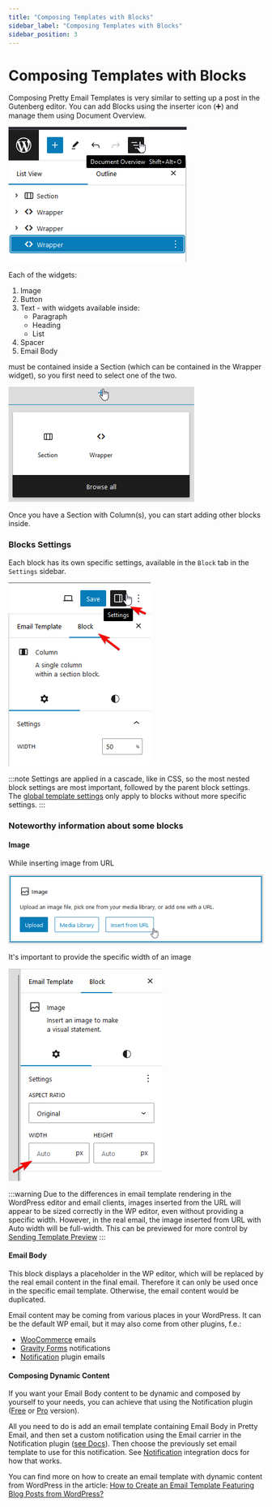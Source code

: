 ```yaml
---
title: "Composing Templates with Blocks"
sidebar_label: "Composing Templates with Blocks"
sidebar_position: 3
---
```


# Composing Templates with Blocks

Composing Pretty Email Templates is very similar to setting up a post in the Gutenberg editor. You can add Blocks using the inserter icon (➕) and manage them using Document Overview.

![](../../assets/email-editor-document-outline-structure.png)

Each of the widgets:

1. Image
2. Button
3. Text - with widgets available inside:
   * Paragraph
   * Heading
   * List
4. Spacer
5. Email Body

must be contained inside a Section (which can be contained in the Wrapper widget), so you first need to select one of the two.

![](../../assets/email-block-section-wrapper-selection.png)

Once you have a Section with Column(s), you can start adding other blocks inside.

### Blocks Settings

Each block has its own specific settings, available in the `Block` tab in the `Settings` sidebar.

![](../../assets/email-block-settings-panel-access.png)

:::note
Settings are applied in a cascade, like in CSS, so the most nested block settings are most important, followed by the parent block settings. The [global template settings](global-template-settings/index.md) only apply to blocks without more specific settings.
:::

### Noteworthy information about some blocks

#### Image

While inserting image from URL

![](../../assets/email-image-block-upload-options.png)

It's important to provide the specific width of an image

![](../../assets/email-image-block-width-settings.png)

:::warning
Due to the differences in email template rendering in the WordPress editor and email clients, images inserted from the URL will appear to be sized correctly in the WP editor, even without providing a specific width.  However, in the real email, the image inserted from URL with Auto width will be full-width. This can be previewed for more control by [Sending Template Preview](creating-new-template.md#sending-template-preview)
:::

#### Email Body

This block displays a placeholder in the WP editor, which will be replaced by the real email content in the final email. Therefore it can only be used once in the specific email template. Otherwise, the email content would be duplicated.

Email content may be coming from various places in your WordPress. It can be the default WP email, but it may also come from other plugins, f.e.:

* [WooCommerce](../integrations/woocommerce.md) emails
* [Gravity Forms](../integrations/gravity-forms.md) notifications
* [Notification](../integrations/notification.md) plugin emails

#### Composing Dynamic Content

If you want your Email Body content to be dynamic and composed by yourself to your needs, you can achieve that using the Notification plugin ([Free](https://wordpress.org/plugins/notification/) or [Pro](https://bracketspace.com/downloads/notification-pro/) version).

All you need to do is add an email template containing Email Body in Pretty Email, and then set a custom notification using the Email carrier in the Notification plugin ([see Docs](https://docs.bracketspace.com/notification)). Then choose the previously set email template to use for this notification. See [Notification](../integrations/notification.md) integration docs for how that works.

You can find more on how to create an email template with dynamic content from WordPress in the article:
[How to Create an Email Template Featuring Blog Posts from WordPress?](https://bracketspace.com/blog/create-email-template-blog-with-pretty-email/)